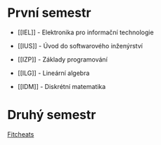 # První semestr
- [[IEL]] - Elektronika pro informační technologie
- [[IUS]] - Úvod do softwarového inženýrství
- [[IZP]] - Základy programování

- [[ILG]] - Lineární algebra
- [[IDM]] - Diskrétní matematika

# Druhý semestr


[Fitcheats](https://vutbr-my.sharepoint.com/:f:/g/personal/xtesar43_vutbr_cz/EkWdiIIIeR9MsL9IKcWUKQ8Bb3ZOf03tHy-F_Peq3f3Z-Q)
